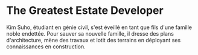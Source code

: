 # The Greatest Estate Developer
Kim Suho, étudiant en génie civil, s'est éveillé en tant que fils d'une famille noble endettée. Pour sauver sa nouvelle famille, il dresse des plans d'architecture, mène des travaux et lotit des terrains en déployant ses connaissances en construction.
